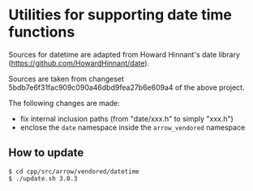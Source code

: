 <!--
The MIT License (MIT)

Permission is hereby granted, free of charge, to any person obtaining a copy
of this software and associated documentation files (the "Software"), to deal
in the Software without restriction, including without limitation the rights
to use, copy, modify, merge, publish, distribute, sublicense, and/or sell
copies of the Software, and to permit persons to whom the Software is
furnished to do so, subject to the following conditions:

The above copyright notice and this permission notice shall be included in all
copies or substantial portions of the Software.
-->

# Utilities for supporting date time functions

Sources for datetime are adapted from Howard Hinnant's date library
(https://github.com/HowardHinnant/date).

Sources are taken from changeset 5bdb7e6f31fac909c090a46dbd9fea27b6e609a4
of the above project.

The following changes are made:
- fix internal inclusion paths (from "date/xxx.h" to simply "xxx.h")
- enclose the `date` namespace inside the `arrow_vendored` namespace

## How to update

```console
$ cd cpp/src/arrow/vendored/datetime
$ ./update.sh 3.0.3
```
